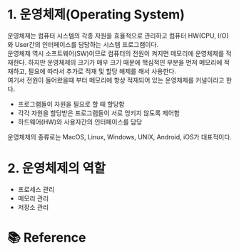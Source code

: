 # 1. 운영체제(Operating System)

운영체제는 컴퓨터 시스템의 각종 자원을 효율적으로 관리하고 컴퓨터 HW(CPU, I/O)와 User간의 인터페이스를 담당하는 시스템 프로그램이다.<br />
운영체제 역시 소프트웨어(SW)이므로 컴퓨터의 전원이 켜지면 메모리에 운영체제를 적재한다. 하지만 운영체제의 크기가 매우 크기 때문에 핵심적인 부분을 먼저 메모리에 적재하고, 필요에 따라서 추가로 적재 및 할당 해제를 해서 사용한다.<br />
여기서 전원이 들어왔을때 부터 메모리에 항상 적재되어 있는 운영체제를 커널이라고 한다.

- 프로그램들이 자원을 필요로 할 때 할당함
- 각각 자원을 할당받은 프로그램들이 서로 엉키지 않도록 제어함
- 하드웨어(HW)와 사용자간의 인터페이스를 담당


운영체제의 종류로는 MacOS, Linux, Windows, UNIX, Android, iOS가 대표적이다.

# 2. 운영체제의 역할
- 프로세스 관리
- 메모리 관리
- 저장소 관리

# 📚 Reference
